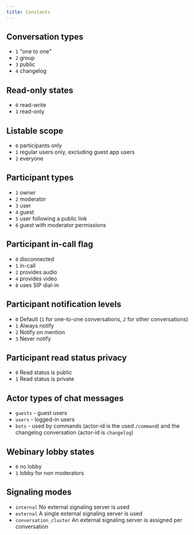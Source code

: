 ```yaml
---
title: Constants
---
```


## Conversation types
* `1` "one to one"
* `2` group
* `3` public
* `4` changelog

## Read-only states
* `0` read-write
* `1` read-only

## Listable scope
* `0` participants only
* `1` regular users only, excluding guest app users
* `2` everyone

## Participant types
* `1` owner
* `2` moderator
* `3` user
* `4` guest
* `5` user following a public link
* `6` guest with moderator permissions

## Participant in-call flag
* `0` disconnected
* `1` in-call
* `2` provides audio
* `4` provides video
* `8` uses SIP dial-in

## Participant notification levels
* `0` Default (`1` for one-to-one conversations, `2` for other conversations)
* `1` Always notify
* `2` Notify on mention
* `3` Never notify

## Participant read status privacy
* `0` Read status is public
* `1` Read status is private

## Actor types of chat messages
* `guests` - guest users
* `users` - logged-in users
* `bots` - used by commands (actor-id is the used `/command`) and the changelog conversation (actor-id is `changelog`)

## Webinary lobby states
* `0` no lobby
* `1` lobby for non moderators


## Signaling modes
* `internal` No external signaling server is used
* `external` A single external signaling server is used
* `conversation_cluster` An external signaling server is assigned per conversation
